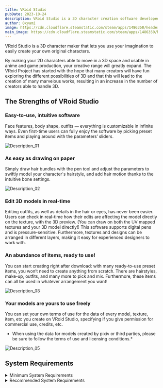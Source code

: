 ```yaml
---
title: VRoid Studio
pubDate: 2023-10-24
description: VRoid Studio is a 3D character creation software developed for you to freely express yourself, even without 3D modeling expertise. The software is easy-to-use. Even first-time users can fully enjoy the software by picking preset items and playing around with the parameters’ sliders.
author: 0xyami
image: https://cdn.cloudflare.steamstatic.com/steam/apps/1486350/header.jpg?t=1695275750
main_image: https://cdn.cloudflare.steamstatic.com/steam/apps/1486350/header.jpg?t=1695275750
---
```


VRoid Studio is a 3D character maker that lets you use your imagination to easily create your own original characters.

By making your 2D characters able to move in a 3D space and usable in anime and game production, your creative range will greatly expand. The VRoid Project has started with the hope that many creators will have fun exploring the different possibilities of 3D and that this will lead to the creation of many marvelous works, resulting in an increase in the number of creators able to handle 3D.

## The Strengths of VRoid Studio



### Easy-to-use, intuitive software

Face features, body shape, outfits — everything is customizable in infinite ways. Even first-time users can fully enjoy the software by picking preset items and playing around with the parameters’ sliders.

![Description_01](https://cdn.cloudflare.steamstatic.com/steam/apps/1486350/extras/Description_01.png?t=1695275750)


### As easy as drawing on paper

Simply draw hair bundles with the pen tool and adjust the parameters to swiftly model your character's hairstyle, and add hair motion thanks to the intuitive bone settings.

![Description_02](https://cdn.cloudflare.steamstatic.com/steam/apps/1486350/extras/Description_02.png?t=1695275750)


### Edit 3D models in real-time

Editing outfits, as well as details in the hair or eyes, has never been easier. Users can check in real-time how their edits are affecting the model directly on the texture, with the 3D preview. (You can draw on both the UV mapped textures and your 3D model directly!) This software supports digital pens and is pressure-sensitive. Furthermore, textures and designs can be arranged in different layers, making it easy for experienced designers to work with.


### An abundance of items, ready to use!

You can start creating right after download: with many ready-to-use preset items, you won’t need to create anything from scratch. There are hairstyles, make-up, outfits, and many more to pick and mix. Furthermore, these items can all be used in whatever arrangement you want!

![Description_03](https://cdn.cloudflare.steamstatic.com/steam/apps/1486350/extras/Description_04.png?t=1695275750)

### Your models are yours to use freely

You can set your own terms of use for the data of every model, texture, item, etc you create on VRoid Studio, specifying if you give permission for commercial use, credits, etc.

* When using the data for models created by pixiv or third parties, please be sure to follow the terms of use and licensing conditions.*


![Description_05](https://cdn.cloudflare.steamstatic.com/steam/apps/1486350/extras/Description_05.png?t=1695275750)

## System Requirements

<details>
<summary>Minimum System Requirements</summary>

*Requires a 64-bit processor and operating system*
- OS: Windows 10 / 11

- Processor: Intel Core i5 6th gen or later / AMD Ryzen 5 3rd gen or later

- Memory: 8 GB RAM

- Graphics: Intel Iris Graphics 540 or higher

- Storage: 10 GB available space

</details>

<details>
<summary>Recommended System Requirements</summary>

*Requires a 64-bit processor and operating system*
- OS: Windows 10 / 11

- Processor: Intel Core i9 9th gen or later / AMD Ryzen 9 5th gen or later

- Memory: 16 GB RAM

- Graphics: Intel Iris Graphics 630 or higher

- Storage: 10 GB available space

</details>
